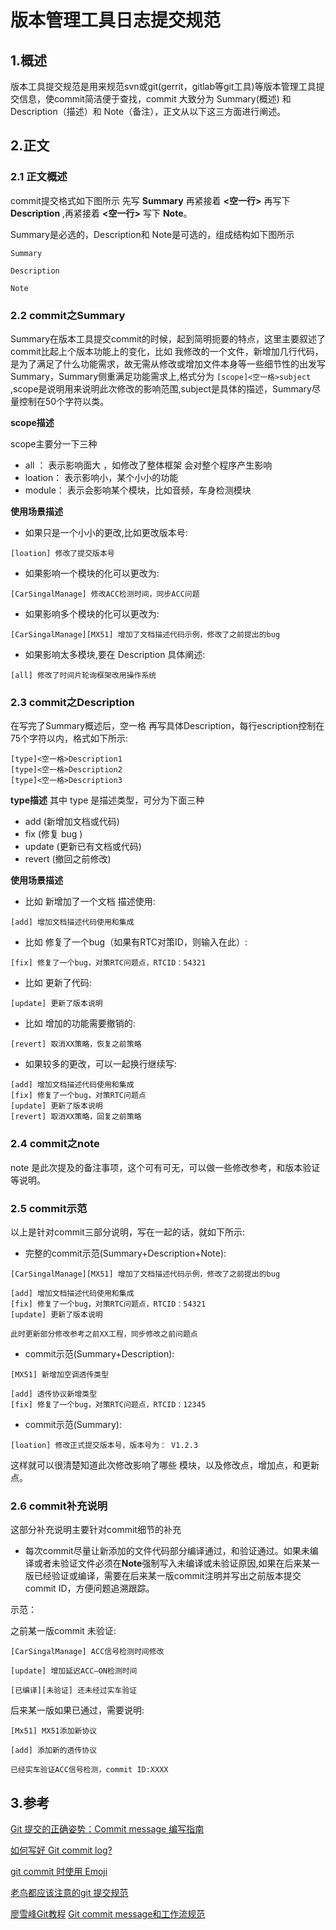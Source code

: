# 版本管理工具日志提交规范

## 1.概述

版本工具提交规范是用来规范svn或git(gerrit，gitlab等git工具)等版本管理工具提交信息，使commit简洁便于查找，commit 大致分为 Summary(概述) 和 Description（描述）和 Note（备注），正文从以下这三方面进行阐述。

## 2.正文

### 2.1 正文概述

commit提交格式如下图所示 先写 **Summary** 再紧接着 **<空一行>** 再写下 **Description** ,再紧接着 **<空一行>** 写下 **Note**。

Summary是必选的，Description和 Note是可选的，组成结构如下图所示

``` commit
Summary

Description

Note
```

### 2.2 commit之Summary

Summary在版本工具提交commit的时候，起到简明扼要的特点，这里主要叙述了commit比起上个版本功能上的变化，比如 我修改的一个文件，新增加几行代码，是为了满足了什么功能需求，故无需从修改或增加文件本身等一些细节性的出发写 Summary，Summary侧重满足功能需求上,格式分为 ```[scope]<空一格>subject``` ,scope是说明用来说明此次修改的影响范围,subject是具体的描述，Summary尽量控制在50个字符以类。

**scope描述**

scope主要分一下三种
- all ：    表示影响面大 ，如修改了整体框架 会对整个程序产生影响
- loation： 表示影响小，某个小小的功能
- module：  表示会影响某个模块，比如音频，车身检测模块

**使用场景描述**

- 如果只是一个小小的更改,比如更改版本号:

```Summary
[loation] 修改了提交版本号
```
- 如果影响一个模块的化可以更改为:

```Summary
[CarSingalManage] 修改ACC检测时间，同步ACC问题
```
- 如果影响多个模块的化可以更改为:

```Summary
[CarSingalManage][MX51] 增加了文档描述代码示例，修改了之前提出的bug
```
- 如果影响太多模块,要在 Description 具体阐述:

```Summary
[all] 修改了时间片轮询框架改用操作系统
```
### 2.3 commit之Description

在写完了Summary概述后，空一格 再写具体Description，每行escription控制在75个字符以内，格式如下所示:

```Description
[type]<空一格>Description1
[type]<空一格>Description2
[type]<空一格>Description3
```
**type描述**
其中 type 是描述类型，可分为下面三种

- add (新增加文档或代码)
- fix (修复 bug )
- update (更新已有文档或代码)
- revert (撤回之前修改)

**使用场景描述**

- 比如 新增加了一个文档 描述使用:

```Description
[add] 增加文档描述代码使用和集成
```
- 比如 修复了一个bug（如果有RTC对策ID，则输入在此）:

```Description
[fix] 修复了一个bug，对策RTC问题点，RTCID：54321
```
- 比如 更新了代码:

```Description
[update] 更新了版本说明
```
- 比如 增加的功能需要撤销的:

```Description
[revert] 取消XX策略，恢复之前策略
```
- 如果较多的更改，可以一起换行继续写:

```Description
[add] 增加文档描述代码使用和集成
[fix] 修复了一个bug，对策RTC问题点
[update] 更新了版本说明
[revert] 取消XX策略，回复之前策略
```
### 2.4 commit之note

note 是此次提及的备注事项，这个可有可无，可以做一些修改参考，和版本验证等说明。

### 2.5 commit示范

以上是针对commit三部分说明，写在一起的话，就如下所示:

- 完整的commit示范(Summary+Description+Note):

``` commit
[CarSingalManage][MX51] 增加了文档描述代码示例，修改了之前提出的bug

[add] 增加文档描述代码使用和集成
[fix] 修复了一个bug，对策RTC问题点，RTCID：54321
[update] 更新了版本说明

此时更新部分修改参考之前XX工程，同步修改之前问题点
```
- commit示范(Summary+Description):

``` commit
[MX51] 新增加空调透传类型

[add] 透传协议新增类型
[fix] 修复了一个bug，对策RTC问题点，RTCID：12345
```
- commit示范(Summary):

``` commit
[loation] 修改正式提交版本号，版本号为： V1.2.3
```
这样就可以很清楚知道此次修改影响了哪些 模块，以及修改点，增加点，和更新点。

### 2.6 commit补充说明
这部分补充说明主要针对commit细节的补充

- 每次commit尽量让新添加的文件代码部分编译通过，和验证通过。如果未编译或者未验证文件必须在**Note**强制写入未编译或未验证原因,如果在后来某一版已经验证或编译，需要在后来某一版commit注明并写出之前版本提交commit ID，方便问题追溯跟踪。

示范：

之前某一版commit 未验证:

``` commit
[CarSingalManage] ACC信号检测时间修改

[update] 增加延迟ACC—ON检测时间

[已编译][未验证] 还未经过实车验证
```
后来某一版如果已通过，需要说明:

``` commit
[Mx51] MX51添加新协议

[add] 添加新的透传协议

已经实车验证ACC信号检测，commit ID:XXXX
```
## 3.参考

[Git 提交的正确姿势：Commit message 编写指南](http://www.oschina.net/news/69705/git-commit-message-and-changelog-guide)

[如何写好 Git commit log?](https://www.zhihu.com/question/21209619/answer/257574960)

[git commit 时使用 Emoji](https://zhuanlan.zhihu.com/p/29764863)

[老鸟都应该注意的git 提交规范](http://www.cnblogs.com/ctaodream/p/6066694.html)

[廖雪峰Git教程](https://www.liaoxuefeng.com/wiki/0013739516305929606dd18361248578c67b8067c8c017b000)
[Git commit message和工作流规范](http://www.cnblogs.com/cpselvis/p/6501485.html)
